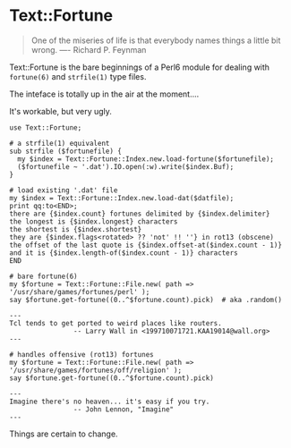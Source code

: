 
Text::Fortune
=============

> One of the miseries of life is that everybody names things a little bit wrong.
>   —- Richard P. Feynman

Text::Fortune is the bare beginnings of a Perl6 module for dealing with
`fortune(6)` and `strfile(1)` type files.

The inteface is totally up in the air at the moment....

It's workable, but very ugly.

    use Text::Fortune;
    
    # a strfile(1) equivalent
    sub strfile ($fortunefile) {
      my $index = Text::Fortune::Index.new.load-fortune($fortunefile);
      ($fortunefile ~ '.dat').IO.open(:w).write($index.Buf);
    }
    
    # load existing '.dat' file
    my $index = Text::Fortune::Index.new.load-dat($datfile);
    print qq:to<END>;
    there are {$index.count} fortunes delimited by {$index.delimiter}
    the longest is {$index.longest} characters
    the shortest is {$index.shortest}
    they are {$index.flags<rotated> ?? 'not' !! ''} in rot13 (obscene)
    the offset of the last quote is {$index.offset-at($index.count - 1)}
    and it is {$index.length-of($index.count - 1)} characters
    END

    # bare fortune(6)
    my $fortune = Text::Fortune::File.new( path => '/usr/share/games/fortunes/perl' );
    say $fortune.get-fortune((0..^$fortune.count).pick)  # aka .random()

    ---
    Tcl tends to get ported to weird places like routers.
                    -- Larry Wall in <199710071721.KAA19014@wall.org>
    ---

    # handles offensive (rot13) fortunes
    my $fortune = Text::Fortune::File.new( path => '/usr/share/games/fortunes/off/religion' );
    say $fortune.get-fortune((0..^$fortune.count).pick)

    ---
    Imagine there's no heaven... it's easy if you try.
                    -- John Lennon, "Imagine"
    ---


Things are certain to change.

